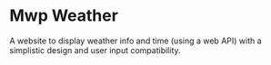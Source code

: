 # Mwp Weather
A website to display weather info and time (using a web API) with a simplistic design and user input compatibility. 
